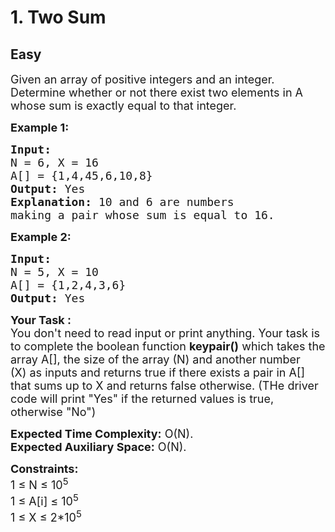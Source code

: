 # 1. Two Sum
## Easy 
<div class="problem-statement">
                <p></p><p><span style="font-size:18px">Given an array of positive integers and an integer. Determine whether or not there exist two elements in A whose sum is exactly equal to that integer.</span></p>

<p><span style="font-size:18px"><strong>Example 1:</strong></span></p>

<pre><span style="font-size:18px"><strong>Input:
</strong>N = 6, X = 16
A[] = {1,4,45,6,10,8}
<strong>Output: </strong>Yes<strong>
Explanation: </strong>10 and 6 are numbers
making a pair whose sum is equal to 16.</span>
</pre>

<p><span style="font-size:18px"><strong>Example 2:</strong></span></p>

<pre><span style="font-size:18px"><strong>Input:
</strong>N = 5, X = 10
A[] = {1,2,4,3,6}
<strong>Output: </strong>Yes</span></pre>

<p><span style="font-size:18px"><strong>Your Task :</strong></span><br>
<span style="font-size:18px">You don't need to read input or print anything. Your task is to complete the boolean function&nbsp;<strong>keypair()</strong>&nbsp;which takes the array A[], the size of the array (N) and another number (X)&nbsp;as inputs and returns true if there exists a pair in A[] that sums up to X and returns false otherwise. (THe driver code will print "Yes" if the returned values is true, otherwise "No")</span></p>

<p><span style="font-size:18px"><strong>Expected Time Complexity:</strong>&nbsp;O(N).<br>
<strong>Expected Auxiliary Space:</strong>&nbsp;O(N).</span></p>

<p><span style="font-size:18px"><strong>Constraints:</strong><br>
1 ≤ N ≤ 10<sup>5</sup><br>
1 ≤ A[i] ≤ 10<sup>5</sup><br>
1 ≤ X&nbsp;≤ 2*10<sup>5</sup></span></p>
 <p></p>
            </div>